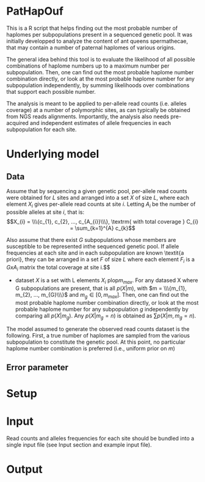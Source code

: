 # PatHapOuf

This is a R script that helps finding out the most probable number of haplomes per subpopulations present in a sequenced genetic pool. It was initially developped to analyze the content of ant queens spermathecae, that may contain a number of paternal haplomes of various origins. 

The general idea behind this tool is to evaluate the likelihood of all possible combinations of haplome numbers up to a maximum number per subpopulation. Then, one can find out the most probable haplome number combination directly, or look at the most probable haplome number for any subpopulation independently, by summing likelihoods over combinations that support each possible number.

The analysis is meant to be applied to per-allele read counts (i.e. alleles coverage) at a number of polymorphic sites, as can typically be obtained from NGS reads alignments. Importantly, the analysis also needs pre-acquired and independent estimates of allele frequencies in each subpopulation for each site.

# Underlying model
## Data
Assume that by sequencing a given genetic pool, per-allele read counts were obtained for $L$ sites and arranged into a set $X$ of size $L$, where each element $X_{i}$ gives per-allele read counts at site $i$. Letting $A_{i}$ be the number of possible alleles at site $i$, that is: 
$$X_{i} = \\\{c_{1}, c_{2}, ..., c_{A_{i}}\\\}, \textrm{ with total coverage } C_{i} = \sum_{k=1}^{A} c_{k}$$

Also assume that there exist $G$ subpopulations whose members are susceptible to be represented inthe sequenced genetic pool. If allele frequencies at each site and in each subpopulation are known \textit{a priori}, they can be arranged in a set $F$ of size $L$ where each element $F_{i}$ is a $GxA_{i}$ matrix 
the total coverage at site i.$$

* dataset $X$ is a set with L elements $X_{i}$ 
plop$m_{max}$. For any datased X where G subpopulations are present, that is all $p(X \vert m)$, with $m = \\\{m_{1}, m_{2}, ..., m_{G}\\\}$ and $m_{g} \in [0,m_{max}]$. Then, one can find out the most probable haplome number combination directly, or look at the most probable haplome number for any subpopulation $g$ independently by comparing all $p(X \vert m_{g})$. Any $p(X \vert m_{g} = n)$ is obtained as $\sum{p(X \vert m, m_{g} = n)}$.

The model assumed to generate the observed read counts dataset is the following. First, a true number of haplomes are sampled from the various subpopulation to constitute the genetic pool. At this point, no particular haplome number combination is preferred (i.e., uniform prior on $m$) 

## Error parameter
# Setup
# Input

Read counts and alleles frequencies for each site should be bundled into a single input file (see Input section and example input file).
# Output
